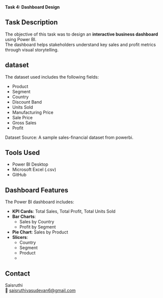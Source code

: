  **Task 4: Dashboard Design** 

##  Task Description  
The objective of this task was to design an **interactive business dashboard** using Power BI.  
The dashboard helps stakeholders understand key sales and profit metrics through visual storytelling.

## dataset  
The dataset used includes the following fields:
- Product
- Segment
- Country
- Discount Band
- Units Sold
- Manufacturing Price
- Sale Price
- Gross Sales
- Profit

Dataset Source: A sample sales-financial dataset from powerbi.


##  Tools Used  
- Power BI Desktop  
- Microsoft Excel (.csv)  
- GitHub

##  Dashboard Features  
The Power BI dashboard includes:
- **KPI Cards**: Total Sales, Total Profit, Total Units Sold  
- **Bar Charts**:  
   - Sales by Country  
   - Profit by Segment  
- **Pie Chart**: Sales by Product  
- **Slicers**:  
   - Country  
   - Segment  
   - Product
   - 
##  Contact  
Saisruthi  
📧 saisruthivasudevan6@gmail.com
